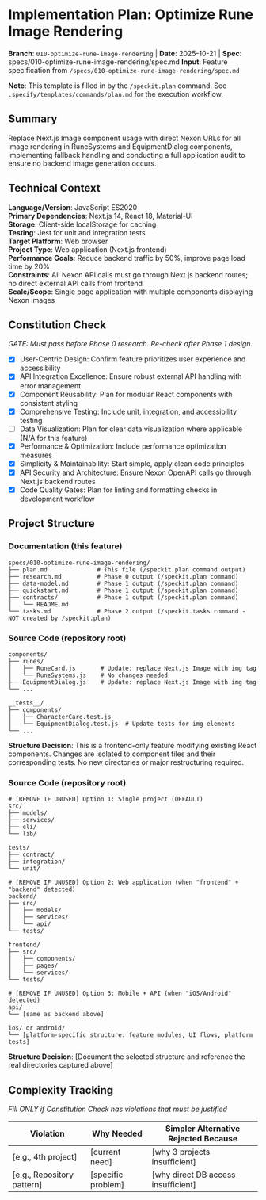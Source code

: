 # Implementation Plan: Optimize Rune Image Rendering

**Branch**: `010-optimize-rune-image-rendering` | **Date**: 2025-10-21 | **Spec**: specs/010-optimize-rune-image-rendering/spec.md
**Input**: Feature specification from `/specs/010-optimize-rune-image-rendering/spec.md`

**Note**: This template is filled in by the `/speckit.plan` command. See `.specify/templates/commands/plan.md` for the execution workflow.

## Summary

Replace Next.js Image component usage with direct Nexon URLs for all image rendering in RuneSystems and EquipmentDialog components, implementing fallback handling and conducting a full application audit to ensure no backend image generation occurs.

## Technical Context

<!--
  ACTION REQUIRED: Replace the content in this section with the technical details
  for the project. The structure here is presented in advisory capacity to guide
  the iteration process.
-->

**Language/Version**: JavaScript ES2020  
**Primary Dependencies**: Next.js 14, React 18, Material-UI  
**Storage**: Client-side localStorage for caching  
**Testing**: Jest for unit and integration tests  
**Target Platform**: Web browser  
**Project Type**: Web application (Next.js frontend)  
**Performance Goals**: Reduce backend traffic by 50%, improve page load time by 20%  
**Constraints**: All Nexon API calls must go through Next.js backend routes; no direct external API calls from frontend  
**Scale/Scope**: Single page application with multiple components displaying Nexon images

## Constitution Check

_GATE: Must pass before Phase 0 research. Re-check after Phase 1 design._

- [x] User-Centric Design: Confirm feature prioritizes user experience and accessibility
- [x] API Integration Excellence: Ensure robust external API handling with error management
- [x] Component Reusability: Plan for modular React components with consistent styling
- [x] Comprehensive Testing: Include unit, integration, and accessibility testing
- [ ] Data Visualization: Plan for clear data visualization where applicable (N/A for this feature)
- [x] Performance & Optimization: Include performance optimization measures
- [x] Simplicity & Maintainability: Start simple, apply clean code principles
- [x] API Security and Architecture: Ensure Nexon OpenAPI calls go through Next.js backend routes
- [x] Code Quality Gates: Plan for linting and formatting checks in development workflow

## Project Structure

### Documentation (this feature)

```
specs/010-optimize-rune-image-rendering/
├── plan.md              # This file (/speckit.plan command output)
├── research.md          # Phase 0 output (/speckit.plan command)
├── data-model.md        # Phase 1 output (/speckit.plan command)
├── quickstart.md        # Phase 1 output (/speckit.plan command)
├── contracts/           # Phase 1 output (/speckit.plan command)
│   └── README.md
└── tasks.md             # Phase 2 output (/speckit.tasks command - NOT created by /speckit.plan)
```

### Source Code (repository root)

```
components/
├── runes/
│   ├── RuneCard.js       # Update: replace Next.js Image with img tag
│   └── RuneSystems.js    # No changes needed
├── EquipmentDialog.js    # Update: replace Next.js Image with img tag
└── ...

__tests__/
├── components/
│   ├── CharacterCard.test.js
│   └── EquipmentDialog.test.js  # Update tests for img elements
└── ...
```

**Structure Decision**: This is a frontend-only feature modifying existing React components. Changes are isolated to component files and their corresponding tests. No new directories or major restructuring required.

### Source Code (repository root)

<!--
  ACTION REQUIRED: Replace the placeholder tree below with the concrete layout
  for this feature. Delete unused options and expand the chosen structure with
  real paths (e.g., apps/admin, packages/something). The delivered plan must
  not include Option labels.
-->

```
# [REMOVE IF UNUSED] Option 1: Single project (DEFAULT)
src/
├── models/
├── services/
├── cli/
└── lib/

tests/
├── contract/
├── integration/
└── unit/

# [REMOVE IF UNUSED] Option 2: Web application (when "frontend" + "backend" detected)
backend/
├── src/
│   ├── models/
│   ├── services/
│   └── api/
└── tests/

frontend/
├── src/
│   ├── components/
│   ├── pages/
│   └── services/
└── tests/

# [REMOVE IF UNUSED] Option 3: Mobile + API (when "iOS/Android" detected)
api/
└── [same as backend above]

ios/ or android/
└── [platform-specific structure: feature modules, UI flows, platform tests]
```

**Structure Decision**: [Document the selected structure and reference the real
directories captured above]

## Complexity Tracking

_Fill ONLY if Constitution Check has violations that must be justified_

| Violation                  | Why Needed         | Simpler Alternative Rejected Because |
| -------------------------- | ------------------ | ------------------------------------ |
| [e.g., 4th project]        | [current need]     | [why 3 projects insufficient]        |
| [e.g., Repository pattern] | [specific problem] | [why direct DB access insufficient]  |

